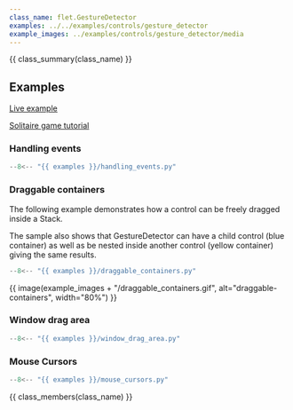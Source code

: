 ```yaml
---
class_name: flet.GestureDetector
examples: ../../examples/controls/gesture_detector
example_images: ../examples/controls/gesture_detector/media
---
```


{{ class_summary(class_name) }}

## Examples

[Live example](https://flet-controls-gallery.fly.dev/utility/gesturedetector)

[Solitaire game tutorial](https://flet.dev/docs/tutorials/python-solitaire)

### Handling events

```python
--8<-- "{{ examples }}/handling_events.py"
```

### Draggable containers

The following example demonstrates how a control can be freely dragged inside a Stack.

The sample also shows that GestureDetector can have a child control (blue container) as well as be nested
inside another control (yellow container) giving the same results.

```python
--8<-- "{{ examples }}/draggable_containers.py"
```

{{ image(example_images + "/draggable_containers.gif", alt="draggable-containers", width="80%") }}


### Window drag area

```python
--8<-- "{{ examples }}/window_drag_area.py"
```

### Mouse Cursors

```python
--8<-- "{{ examples }}/mouse_cursors.py"
```

{{ class_members(class_name) }}
